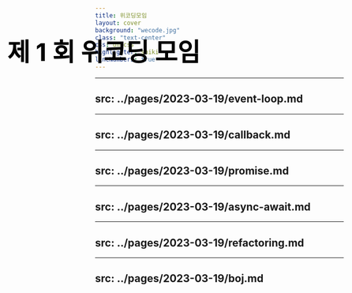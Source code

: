 ```yaml
---
title: 위코딩모임
layout: cover
background: "wecode.jpg"
class: "text-center"
css: unocss
highlighter: shiki
lineNumbers: true
---
```


<h2 class="top-left">제 1 회 위코딩 모임</h2>

<style>
.top-left {
  position: absolute;
  top: 50px;
  left: 50px;
  font-size: 50px;
  color: black;
}
</style>

---
src: ../pages/2023-03-19/event-loop.md
---

---
src: ../pages/2023-03-19/callback.md
---

---
src: ../pages/2023-03-19/promise.md
---

---
src: ../pages/2023-03-19/async-await.md
---

---
src: ../pages/2023-03-19/refactoring.md
---

---
src: ../pages/2023-03-19/boj.md
---
